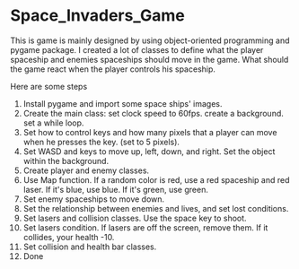 # Space_Invaders_Game
This is game is mainly designed by using object-oriented programming and pygame package.
I created a lot of classes to define what the player spaceship and enemies spaceships should move in the game. What should the game react when the player controls his spaceship.

Here are some steps

1. Install pygame and import some space ships' images. 
2. Create the main class: set clock speed to 60fps. create a background. set a while loop. 
3. Set how to control keys and how many pixels that a player can move when he presses the key. (set to 5 pixels).
4. Set WASD and keys to move up, left, down, and right. Set the object within the background. 
5. Create player and enemy classes. 
6. Use Map function. If a random color is red, use a red spaceship and red laser. If it's blue, use blue. If it's green, use green. 
7. Set enemy spaceships to move down.
8. Set the relationship between enemies and lives, and set lost conditions.
9. Set lasers and collision classes. Use the space key to shoot.
10. Set lasers condition. If lasers are off the screen, remove them. If it collides, your health -10.  
11. Set collision and health bar classes. 
12. Done
